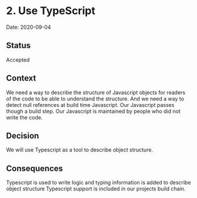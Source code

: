 # 2. Use TypeScript

Date: 2020-09-04

## Status

Accepted

## Context

We need a way to describe the structure of Javascript objects for readers of the code to be able to understand the structure.
And we need a way to detect null references at build time Javascript.
Our Javascript passes though a build step.
Our Javascript is maintained by people who did not write the code.

## Decision

We will use Typescript as a tool to describe object structure.

## Consequences

Typescript is used to write logic and typing information is added to describe object structure
Typescript support is included in our projects build chain.
